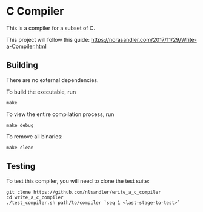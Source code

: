 # C Compiler

This is a compiler for a subset of C.

This project will follow this guide:
https://norasandler.com/2017/11/29/Write-a-Compiler.html

## Building
There are no external dependencies.

To build the executable, run
```
make
```
To view the entire compilation process, run
```
make debug
```
To remove all binaries:
```
make clean
```

## Testing
To test this compiler, you will need to clone the test suite:
```
git clone https://github.com/nlsandler/write_a_c_compiler 
cd write_a_c_compiler
./test_compiler.sh path/to/compiler `seq 1 <last-stage-to-test>`
```
